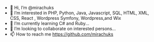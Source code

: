 - 👋 Hi, I’m @mirachuks
- 👀 I’m interested in PHP, Python, Java, Javascript, SQL, HTML, XML, CSS, React ,  Wordpress Symfony, Wordpress,and  Wix
- 🌱 I’m currently learning C# and Ruby...
- 💞️ I’m looking to collaborate on interested persons...
- 📫 How to reach me https://github.com/mirachuks

<!---
mirachuks/mirachuks is a ✨ special ✨ repository because its `README.md` (this file) appears on your GitHub profile.
You can click the Preview link to take a look at your changes.
--->
